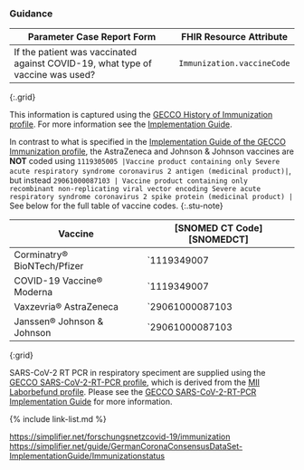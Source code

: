 ### Guidance


| Parameter Case Report Form | FHIR Resource Attribute |
| -------------------------- | ----------------------- |
| If the patient was vaccinated against COVID-19, what type of vaccine was used? | `Immunization.vaccineCode` |
{:.grid}

This information is captured using the [GECCO History of Immunization profile](https://simplifier.net/forschungsnetzcovid-19/immunization). For more information see the [Implementation Guide](https://simplifier.net/guide/GermanCoronaConsensusDataSet-ImplementationGuide/Immunizationstatus).

In contrast to what is specified in the [Implementation Guide of the GECCO Immunization profile](https://simplifier.net/guide/GermanCoronaConsensusDataSet-ImplementationGuide/Immunizationstatus), the AstraZeneca and Johnson & Johnson vaccines are **NOT** coded using `1119305005 |Vaccine product containing only Severe acute respiratory syndrome coronavirus 2 antigen (medicinal product)|`, but instead `29061000087103 | Vaccine product containing only recombinant non-replicating viral vector encoding Severe acute respiratory syndrome coronavirus 2 spike protein (medicinal product) |` See below for the full table of vaccine codes.
{:.stu-note}

| Vaccine | [SNOMED CT Code][SNOMEDCT] |
| ------- | ----------------------- |
| Corminatry® BioNTech/Pfizer | `1119349007 |Vaccine product containing only Severe acute respiratory syndrome coronavirus 2 messenger ribonucleic acid (medicinal product)|` |
| COVID-19 Vaccine® Moderna | `1119349007 |Vaccine product containing only Severe acute respiratory syndrome coronavirus 2 messenger ribonucleic acid (medicinal product)|` |
| Vaxzevria® AstraZeneca | `29061000087103 | Vaccine product containing only recombinant non-replicating viral vector encoding Severe acute respiratory syndrome coronavirus 2 spike protein (medicinal product) |` |
| Janssen® Johnson & Johnson | `29061000087103 | Vaccine product containing only recombinant non-replicating viral vector encoding Severe acute respiratory syndrome coronavirus 2 spike protein (medicinal product) |` |
{:grid}

SARS-CoV-2 RT PCR in respiratory speciment are supplied using the [GECCO SARS-CoV-2-RT-PCR profile](https://simplifier.net/guide/GermanCoronaConsensusDataSet-ImplementationGuide/SARS-CoV-2-RT-PCR), which is derived from the [MII Laborbefund profile](https://simplifier.net/guide/LaborbefundinderMedizininformatik-Initiative/Observation). Please see the [GECCO SARS-CoV-2-RT-PCR Implementation Guide](https://simplifier.net/guide/GermanCoronaConsensusDataSet-ImplementationGuide/SARS-CoV-2-RT-PCR) for more information.


{% include link-list.md %}

https://simplifier.net/forschungsnetzcovid-19/immunization
https://simplifier.net/guide/GermanCoronaConsensusDataSet-ImplementationGuide/Immunizationstatus
